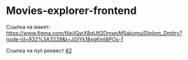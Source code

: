 # Movies-explorer-frontend

Ссылка на макет: https://www.figma.com/file/jQsrX8qUtl2DmwoM5akvmu/Diplom_Dmitry?node-id=932%3A3228&t=JGIYk18xgKmI8POs-1

Ссылка на пул реквест [#2](https://github.com/Dmitry-User/movies-explorer-frontend/pull/2)

